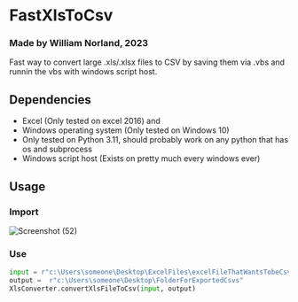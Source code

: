 # FastXlsToCsv
### Made by William Norland, 2023
Fast way to convert large .xls/.xlsx files to CSV by saving them via .vbs and runnin the vbs with windows script host.
## Dependencies
* Excel (Only tested on excel 2016) and 
* Windows operating system (Only tested on Windows 10)
* Only tested on Python 3.11, should probably work on any python that has os and subprocess
* Windows script host (Exists on pretty much every windows ever)

## Usage
### Import
![Screenshot (52)](https://github.com/willayy/FastXlsToCsv/assets/117913560/4ff08183-e8db-4c71-941e-e9864462c9f3)
### Use

```python
input = r"c:\Users\someone\Desktop\ExcelFiles\excelFileThatWantsTobeCsv.xlsx"
output =  r"c:\Users\someone\Desktop\FolderForExportedCsvs"
XlsConverter.convertXlsFileToCsv(input, output)
```


